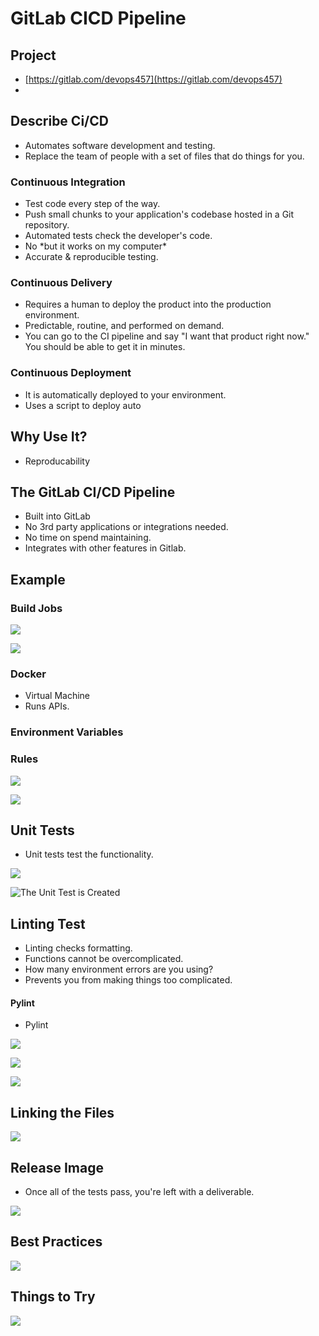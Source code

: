 # GitLab CICD Pipeline

## Project

* [https://gitlab.com/devops457](https://gitlab.com/devops457)
* 
## Describe Ci/CD

* Automates software development and testing.
* Replace the team of people with a set of files that do things for you.

### Continuous Integration

* Test code every step of the way.
* Push small chunks to your application's codebase hosted in a Git repository.
* Automated tests check the developer's code.
* No \*but it works on my computer\*
* Accurate & reproducible testing.

### Continuous Delivery

* Requires a human to deploy the product into the production environment.
* Predictable, routine, and performed on demand.
* You can go to the CI pipeline and say "I want that product right now." You should be able to get it in minutes.

### Continuous Deployment

* It is automatically deployed to your environment.
* Uses a script to deploy auto

##  Why Use It?

* Reproducability

## The GitLab CI/CD Pipeline

* Built into GitLab
* No 3rd party applications or integrations needed.
* No time on spend maintaining.
* Integrates with other features in Gitlab.

## Example

### Build Jobs

![](../../../.gitbook/assets/image%20%28433%29.png)

![](../../../.gitbook/assets/image%20%28423%29.png)

### Docker

* Virtual Machine
* Runs APIs.

### Environment Variables

### Rules

![](../../../.gitbook/assets/image%20%28429%29.png)

![](../../../.gitbook/assets/image%20%28430%29.png)

## Unit Tests

* Unit tests test the functionality.

![](../../../.gitbook/assets/image%20%28431%29.png)

![The Unit Test is Created](../../../.gitbook/assets/image%20%28428%29.png)

## Linting Test

* Linting checks formatting. 
* Functions cannot be overcomplicated.
* How many environment errors are you using?
* Prevents you from making things too complicated.

#### Pylint

* Pylint 

![](../../../.gitbook/assets/image%20%28427%29.png)

![](../../../.gitbook/assets/image%20%28425%29.png)

![](../../../.gitbook/assets/image%20%28426%29.png)

## Linking the Files

![](../../../.gitbook/assets/image%20%28424%29.png)

## Release Image

* Once all of the tests pass, you're left with a deliverable.

![](../../../.gitbook/assets/image%20%28432%29.png)

## Best Practices

![](../../../.gitbook/assets/image%20%28421%29.png)

## Things to Try

![](../../../.gitbook/assets/image%20%28422%29.png)



